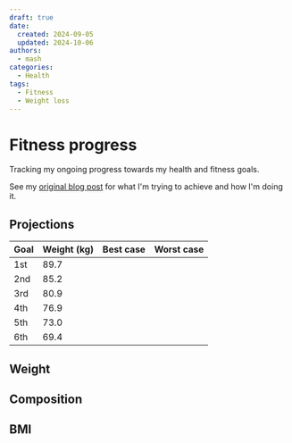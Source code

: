 ```yaml
---
draft: true
date:
  created: 2024-09-05
  updated: 2024-10-06
authors:
  - mash
categories:
  - Health
tags:
  - Fitness
  - Weight loss
---
```


# Fitness progress

Tracking my ongoing progress towards my health and fitness goals.

<!-- more -->

See my [original blog post](fitness-journey.md) for what I'm trying to achieve and how I'm doing it.

## Projections

| Goal  | Weight (kg) | Best case  | Worst case |
|-------|-------------|------------|------------|
| 1st   | 89.7        |  |  |
| 2nd   | 85.2        |  |  |
| 3rd   | 80.9        |  |  |
| 4th   | 76.9        |  |  |
| 5th   | 73.0        |  |  |
| 6th   | 69.4        |  |  |

## Weight

## Composition

## BMI

